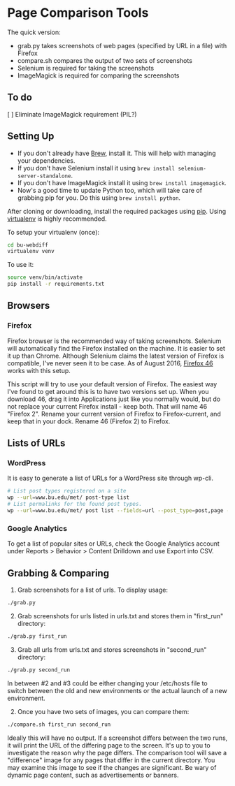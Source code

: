# Page Comparison Tools

The quick version:

* grab.py takes screenshots of web pages  (specified by URL in a file) with Firefox
* compare.sh compares the output of two sets of screenshots
* Selenium is required for taking the screenshots
* ImageMagick is required for comparing the screenshots

## To do

[ ] Eliminate ImageMagick requirement (PIL?)

## Setting Up

* If you don't already have [Brew](http://brew.sh/), install it. This will help with managing your dependencies.
* If you don't have Selenium install it using `brew install selenium-server-standalone`.
* If you don't have ImageMagick install it using `brew install imagemagick`.
* Now's a good time to update Python too, which will take care of grabbing pip for you. Do this using `brew install python`.

After cloning or downloading, install the required packages using [pip](https://pypi.python.org/pypi/pip). Using [virtualenv](https://pypi.python.org/pypi/virtualenv) is highly recommended.

To setup your virtualenv (once):
```bash
cd bu-webdiff
virtualenv venv
```

To use it:
```bash
source venv/bin/activate
pip install -r requirements.txt
```

## Browsers

### Firefox
Firefox browser is the recommended way of taking screenshots. Selenium will automatically find the Firefox installed on the machine. It is easier to set it up than Chrome. Although Selenium claims the latest version of Firefox is compatible, I've never seen it to be case. As of August 2016, [Firefox 46](https://ftp.mozilla.org/pub/firefox/releases/46.0/mac/en-US/) works with this setup.

This script will try to use your default version of Firefox. The easiest way I've found to get around this is to have two versions set up. When you download 46, drag it into Applications just like you normally would, but do not replace your current Firefox install - keep both. That will name 46 "Firefox 2". Rename your current version of Firefox to Firefox-current, and keep that in your dock. Rename 46 (Firefox 2) to Firefox.

## Lists of URLs

### WordPress

It is easy to generate a list of URLs for a WordPress site through wp-cli.

```bash
# List post types registered on a site
wp --url=www.bu.edu/met/ post-type list
# List permalinks for the found post types.
wp --url=www.bu.edu/met/ post list --fields=url --post_type=post,page --post_status=publish --format=csv | tail -n +2
```

### Google Analytics

To get a list of popular sites or URLs, check the Google Analytics account under Reports > Behavior > Content Drilldown and use Export into CSV.

## Grabbing & Comparing

1. Grab screenshots for a list of urls. To display usage:
```bash
./grab.py
```

2. Grab screenshots for urls listed in urls.txt and stores them in "first_run" directory:

```bash
./grab.py first_run
```

3. Grab all urls from urls.txt and stores screenshots in "second_run" directory:

```bash
./grab.py second_run
```

In between #2 and #3 could be either changing your /etc/hosts file to switch between the old and new environments or the actual launch of a new environment.

2. Once you have two sets of images, you can compare them:

```bash
./compare.sh first_run second_run
```

Ideally this will have no output. If a screenshot differs between the two runs, it will print the URL of the differing page to the screen. It's up to you to investigate the reason why the page differs. The comparison tool will save a "difference" image for any pages that differ in the current directory. You may examine this image to see if the changes are significant. Be wary of dynamic page content, such as advertisements or banners.
